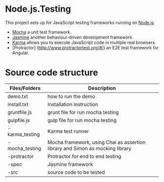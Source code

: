 # Node.js.Testing

This project sets up for JavaScript testing frameworks running on [Node.js](https://nodejs.org/en/).

 - [Mocha](https://mochajs.org/) a unit test framework.
 - [Jasmine](https://jasmine.github.io/) another behaviour-driven development framework.
 - [Karma](https://www.npmjs.com/package/karma) allows you to execute JavaScript code in multiple real browsers.
 - [Protractor] (http://www.protractortest.org/#/) an E2E test framework for Angular. 
 
# Source code structure  

| Files/Folders | Description |
| ------ | ------ |
| demo.txt  | how to run the demo |
| install.txt  | Installation instruction |
| gruntfile.js   | grunt file for run mocha testing |
| gulpfile.js    | gulp  file for run mocha testing |
| -karma_testing  | Karma test runner |
| -mocha_testing  | Mocha framework, using Chai as assertion library and Simon as mocking library |
| -protractor | Protractor for end to end testing |
| -spec | Jasmine framework |
| -src | source code to be tested |


